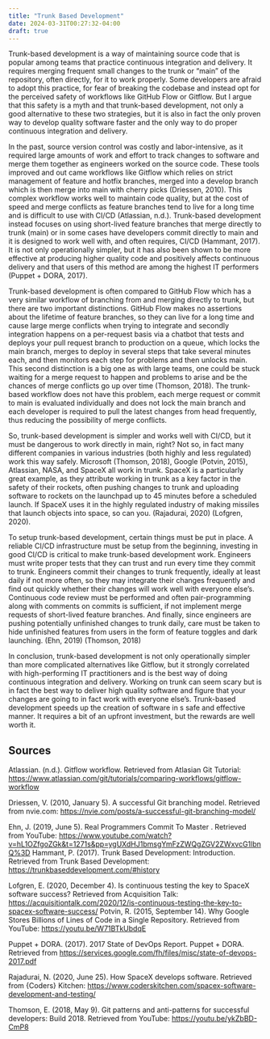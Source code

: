 ```yaml
---
title: "Trunk Based Development"
date: 2024-03-31T00:27:32-04:00
draft: true
---
```


Trunk-based development is a way of maintaining source code that is popular among teams that practice continuous integration and delivery. It requires merging frequent small changes to the trunk or “main” of the repository, often directly, for it to work properly. Some developers are afraid to adopt this practice, for fear of breaking the codebase and instead opt for the perceived safety of workflows like GitHub Flow or Gitflow. But I argue that this safety is a myth and that trunk-based development, not only a good alternative to these two strategies, but it is also in fact the only proven way to develop quality software faster and the only way to do proper continuous integration and delivery. 

In the past, source version control was costly and labor-intensive, as it required large amounts of work and effort to track changes to software and merge them together as engineers worked on the source code. These tools improved and out came workflows like Gitflow which relies on strict management of feature and hotfix branches, merged into a develop branch which is then merge into main with cherry picks (Driessen, 2010). This complex workflow works well to maintain code quality, but at the cost of speed and merge conflicts as feature branches tend to live for a long time and is difficult to use with CI/CD (Atlassian, n.d.). Trunk-based development instead focuses on using short-lived feature branches that merge directly to trunk (main) or in some cases have developers commit directly to main and it is designed to work well with, and often requires, CI/CD (Hammant, 2017). It is not only operationally simpler, but it has also been shown to be more effective at producing higher quality code and positively affects continuous delivery and that users of this method are among the highest IT performers (Puppet + DORA, 2017). 

Trunk-based development is often compared to GitHub Flow which has a very similar workflow of branching from and merging directly to trunk, but there are two important distinctions. GitHub Flow makes no assertions about the lifetime of feature branches, so they can live for a long time and cause large merge conflicts when trying to integrate and secondly integration happens on a per-request basis via a chatbot that tests and deploys your pull request branch to production on a queue, which locks the main branch, merges to deploy in several steps that take several minutes each, and then monitors each step for problems and then unlocks main. This second distinction is a big one as with large teams, one could be stuck waiting for a merge request to happen and problems to arise and be the chances of merge conflicts go up over time (Thomson, 2018). The trunk-based workflow does not have this problem, each merge request or commit to main is evaluated individually and does not lock the main branch and each developer is required to pull the latest changes from head frequently, thus reducing the possibility of merge conflicts.

So, trunk-based development is simpler and works well with CI/CD, but it must be dangerous to work directly in main, right? Not so, in fact many different companies in various industries (both highly and less regulated) work this way safely. Microsoft (Thomson, 2018), Google (Potvin, 2015), Atlassian, NASA, and SpaceX all work in trunk. SpaceX is a particularly great example, as they attribute working in trunk as a key factor in the safety of their rockets, often pushing changes to trunk and uploading software to rockets on the launchpad up to 45 minutes before a scheduled launch. If SpaceX uses it in the highly regulated industry of making missiles that launch objects into space, so can you. (Rajadurai, 2020) (Lofgren, 2020). 

To setup trunk-based development, certain things must be put in place. A reliable CI/CD infrastructure must be setup from the beginning, investing in good CI/CD is critical to make trunk-based development work. Engineers must write proper tests that they can trust and run every time they commit to trunk. Engineers commit their changes to trunk frequently, ideally at least daily if not more often, so they may integrate their changes frequently and find out quickly whether their changes will work well with everyone else’s. Continuous code review must be performed and often pair-programming along with comments on commits is sufficient, if not implement merge requests of short-lived feature branches. And finally, since engineers are pushing potentially unfinished changes to trunk daily, care must be taken to hide unfinished features from users in the form of feature toggles and dark launching. (Ehn, 2019) (Thomson, 2018)

In conclusion, trunk-based development is not only operationally simpler than more complicated alternatives like Gitflow, but it strongly correlated with high-performing IT practitioners and is the best way of doing continuous integration and delivery. Working on trunk can seem scary but is in fact the best way to deliver high quality software and figure that your changes are going to in fact work with everyone else’s. Trunk-based development speeds up the creation of software in s safe and effective manner. It requires a bit of an upfront investment, but the rewards are well worth it. 


## Sources

Atlassian. (n.d.). Gitflow workflow. Retrieved from Atlasian Git Tutorial: https://www.atlassian.com/git/tutorials/comparing-workflows/gitflow-workflow

Driessen, V. (2010, January 5). A successful Git branching model. Retrieved from nvie.com: https://nvie.com/posts/a-successful-git-branching-model/

Ehn, J. (2019, June 5). Real Programmers Commit To Master . Retrieved from YouTube: https://www.youtube.com/watch?v=hL1OZfgoZGk&t=1271s&pp=ygUXdHJ1bmsgYmFzZWQgZGV2ZWxvcG1lbnQ%3D
Hammant, P. (2017). Trunk Based Development: Introduction. Retrieved from Trunk Based Development: https://trunkbaseddevelopment.com/#history

Lofgren, E. (2020, December 4). Is continuous testing the key to SpaceX software success? Retrieved from Acquisition Talk: https://acquisitiontalk.com/2020/12/is-continuous-testing-the-key-to-spacex-software-success/
Potvin, R. (2015, September 14). Why Google Stores Billions of Lines of Code in a Single Repository. Retrieved from YouTube: https://youtu.be/W71BTkUbdqE

Puppet + DORA. (2017). 2017 State of DevOps Report. Puppet + DORA. Retrieved from https://services.google.com/fh/files/misc/state-of-devops-2017.pdf

Rajadurai, N. (2020, June 25). How SpaceX develops software. Retrieved from {Coders} Kitchen: https://www.coderskitchen.com/spacex-software-development-and-testing/

Thomson, E. (2018, May 9). Git patterns and anti-patterns for successful developers: Build 2018. Retrieved from YouTube: https://youtu.be/ykZbBD-CmP8

